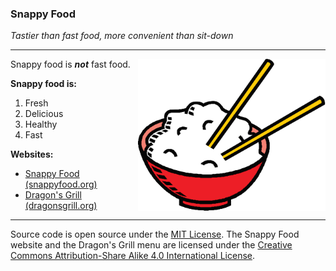 ### Snappy Food

*Tastier than fast food, more convenient than sit-down*

---
<img align=right width=300 src=websites/www.snappyfood.org/graphics/rice-bowl.png>

Snappy food is **_not_** fast food.

**Snappy food is:**
   1. Fresh
   1. Delicious
   1. Healthy
   1. Fast

**Websites:**
   * [Snappy Food (snappyfood.org)](http://snappyfood.org)
   * [Dragon's Grill (dragonsgrill.org)](http://dragonsgrill.org)

---
Source code is open source under the [MIT License](LICENSE.txt).
The Snappy Food website and the Dragon's Grill menu are licensed under the
[Creative Commons Attribution-Share Alike 4.0 International License](http://creativecommons.org/licenses/by-sa/4.0/).
